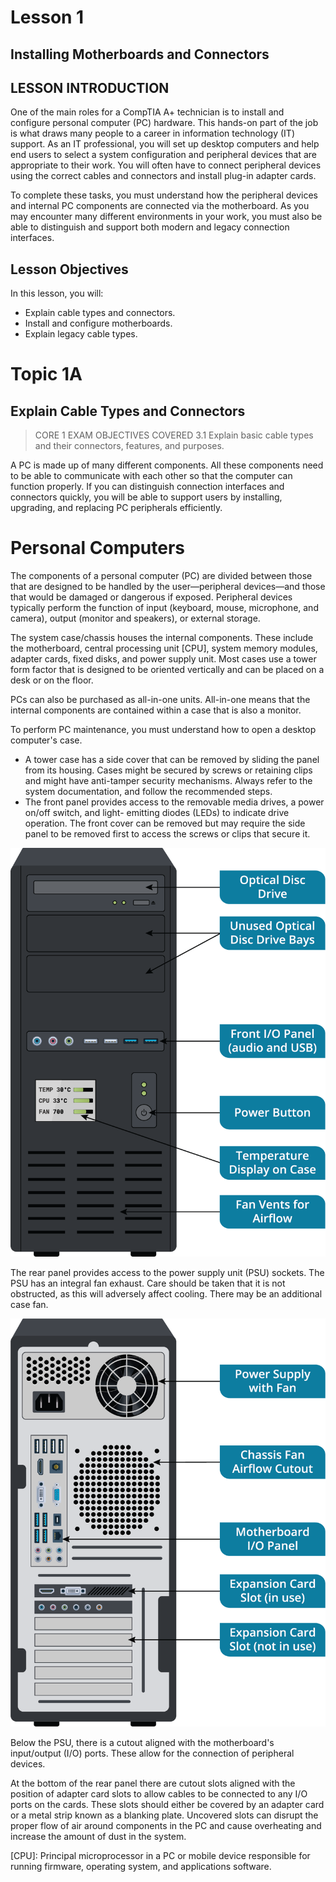 

# Lesson 1

## Installing Motherboards and Connectors

## LESSON INTRODUCTION

One of the main roles for a CompTIA A+ technician is to install and configure personal computer (PC) hardware. This hands-on part of the job is what draws many people to a career in information technology (IT) support. As an IT professional, you will set up desktop computers and help end users to select a system configuration and peripheral devices that are appropriate to their work. You will often have to connect peripheral devices using the correct cables and connectors and install plug-in adapter cards.

To complete these tasks, you must understand how the peripheral devices and internal PC components are connected via the motherboard. As you may encounter many different environments in your work, you must also be able to distinguish and support both modern and legacy connection interfaces.

## Lesson Objectives 

In this lesson, you will:

- Explain cable types and connectors.
- Install and configure motherboards.
- Explain legacy cable types.


# Topic 1A

## Explain Cable Types and Connectors

>CORE 1 EXAM OBJECTIVES COVERED
3.1 Explain basic cable types and their connectors, features, and purposes.

A PC is made up of many different components. All these components need to be able to communicate with each other so that the computer can function properly. If you can distinguish connection interfaces and connectors quickly, you will be able to support users by installing, upgrading, and replacing PC peripherals efficiently.

# Personal Computers
 
 The components of a personal computer (PC) are divided between those that are designed to be handled by the user—peripheral devices—and those that would be damaged or dangerous if exposed. Peripheral devices typically perform the function of input (keyboard, mouse, microphone, and camera), output (monitor and speakers), or external storage.
 
The system case/chassis houses the internal components. These include the motherboard, central processing unit [CPU], system memory modules, adapter cards, fixed disks, and power supply unit. Most cases use a tower form factor that is designed to be oriented vertically and can be placed on a desk or on the floor.
 
PCs can also be purchased as all-in-one units. All-in-one means that the internal components are contained within a case that is also a monitor.

To perform PC maintenance, you must understand how to open a desktop computer's case.

- A tower case has a side cover that can be removed by sliding the panel from its housing. Cases might be secured by screws or retaining clips and might have anti-tamper security mechanisms. Always refer to the system documentation, and follow the recommended steps.
- The front panel provides access to the removable media drives, a power on/off switch, and light- emitting diodes (LEDs) to indicate drive operation. The front cover can be removed but may require the side panel to be removed first to access the screws or clips that secure it.
 
 ![](assets/7605-1677002165489.png)
 
 The rear panel provides access to the power supply unit (PSU) sockets. The PSU has an integral fan exhaust. Care should be taken that it is not obstructed, as this will adversely affect cooling. There may be an additional case fan.
 
![](assets/4155-1677002165549.png)

Below the PSU, there is a cutout aligned with the motherboard's input/output (I/O) ports. These allow for the connection of peripheral devices.

At the bottom of the rear panel there are cutout slots aligned with the position of adapter card slots to allow cables to be connected to any I/O ports on the cards. These slots should either be covered by an adapter card or a metal strip known as a blanking plate. Uncovered slots can disrupt the proper flow of air around components in the PC and cause overheating and increase the amount of dust in the system.



[CPU]: Principal microprocessor in a PC or mobile device responsible for running firmware, operating system, and applications software.